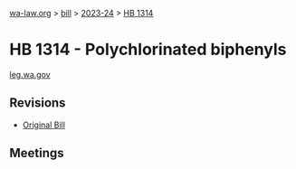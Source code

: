 [wa-law.org](/) > [bill](/bill/) > [2023-24](/bill/2023-24/) > [HB 1314](/bill/2023-24/hb/1314/)

# HB 1314 - Polychlorinated biphenyls
[leg.wa.gov](https://app.leg.wa.gov/billsummary?BillNumber=1314&Year=2023&Initiative=false)

## Revisions
* [Original Bill](1/)

## Meetings